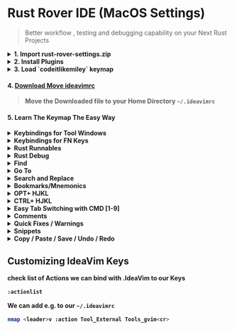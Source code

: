 # Rust Rover IDE (MacOS Settings)

> Better workflow , testing and debugging capability on your Next Rust Projects


<details>
<summary>
<strong>1. Import rust-rover-settings.zip<strong>
</summary>

[Download Settings](https://github.com/codeitlikemiley/rust-rover-settings/raw/main/rust-rover-settings.zip)

![Alt text](import_settings.png)


</details>

<details>
<summary>
2. Install  Plugins
</summary>

- IdeaVim
- IdeaVim-Sneak
- Whichkey
- .env file support
- Better highlights
- Github Copilot

</details>


<details>
  <summary>3. Load `codeitlikemiley` keymap</summary>

![Alt text](keymap.png)

</details>

#### 4. [Download Move ideavimrc](https://github.com/codeitlikemiley/rust-rover-settings/blob/main/.ideavimrc)

> Move the Downloaded file to your Home Directory `~/.ideavimrc`

#### 5. Learn The Keymap The Easy Way

<details>
  <summary>Keybindings for Tool Windows</summary>

### <strong>Upper Left SideBar Keybindings</strong>

![Alt text](upper-sidebar.png)

<kbd>CMD</kbd> + <kbd>F1</kbd> === `Tool Windows: Project`

<kbd>CMD</kbd> + <kbd>F2</kbd> === `Tool Windows: Structure`

<kbd>CMD</kbd> + <kbd>F3</kbd> === `Tool Windows: Bookmarks`

<kbd>CMD</kbd> + <kbd>F4</kbd> === `Tool Windows: TODO`

<kbd>CMD</kbd> + <kbd>F5</kbd> === `Refresh Cargo Projects`


### <strong>Right SideBar Keybindings</strong>

![Alt text](right-sidebar.png)

<kbd>CMD</kbd> + <kbd>F12</kbd> === `Tool Windows: Notifications`

<kbd>CMD</kbd> + <kbd>F11</kbd> === `Tool Windows: Cargo`

<kbd>CMD</kbd> + <kbd>F10</kbd> === `Tool Windows: Database`

<kbd>CMD</kbd> + <kbd>F9</kbd> === `Tool Windows: Github Co-pilot`


### <strong>Lower Left SideBar Keybindings</strong>

![Alt text](lower-sidebar.png)

<kbd>OPT</kbd> + <kbd>C</kbd> === `Tool Windows: Commit`

<kbd>OPT</kbd> + <kbd>G</kbd>=== `Tool Windows: Git`

<kbd>OPT</kbd> + <kbd>B</kbd> === `Tool Windows: Build`

<kbd>OPT</kbd> + <kbd>R</kbd> === `Tool Windows: Run`

<kbd>OPT</kbd> + <kbd>X</kbd> === `Tool Windows: Problems`

<kbd>CMD</kbd> + <kbd>TILDA</kbd> === `Tool Windows: Terminal`

</details>

<details>
<summary>
<strong>Keybindings for FN Keys<strong>
</summary>

<kbd>F1</kbd> === `Quick Documentation`

<kbd>F2</kbd> === `Rename`

<kbd>F3</kbd> === `Refactor`

<kbd>F4</kbd> === `Jump To Source`

</details>



<details>
<summary>
<strong>Rust Runnables<strong>
</summary>

<kbd>CMD</kbd> + <kbd>R</kbd>=== `Run Under Cursor`

<kbd>CMD</kbd> + <kbd>SHIFT</kbd> + <kbd>R</kbd>=== `Re-Run Last Command`

</details>

<details>
<summary>
<strong>Rust Debug<strong>
</summary>

<kbd>CMD</kbd> + <kbd>T</kbd>=== `Run Debugger Under Cursor`

<kbd>CMD</kbd> + <kbd>SHIFT</kbd> + <kbd>D</kbd>=== `Toggle Debugger Breakpoint`

<kbd>CMD</kbd> + <kbd>SHIFT</kbd> + <kbd>T</kbd>=== `Stop`

</details>

<details>
<summary>
<strong>Find<strong>
</summary>

<kbd>CMD</kbd> + <kbd>F</kbd>=== `Find`

<kbd>CMD</kbd> + <kbd>N</kbd>=== `Find Next`

<kbd>CMD</kbd> + <kbd>SHIFT</kbd> + <kbd>N</kbd>=== `Find Previous`

<kbd>CMD</kbd> + <kbd>SHIFT</kbd> + <kbd>F</kbd>=== `Find in Files`

</details>

<details>
<summary>
<strong>Go To<strong>
</summary>

<kbd>CMD</kbd> + <kbd>P</kbd>=== `Search Everywhere`

<kbd>CMD</kbd> + <kbd>O</kbd>=== `Go to Type`

<kbd>CMD</kbd> + <kbd>I</kbd>=== `Go to Implementations`

<kbd>CMD</kbd> + <kbd>U</kbd>=== `Find Usage`

<kbd>CMD</kbd> + <kbd>E</kbd>=== `Find Recent`

<kbd>CMD</kbd> + <kbd>D</kbd>=== `Quick Definition`

<kbd>CMD</kbd> + <kbd>G</kbd>=== `Go to Line:Column`


</details>


<details>
<summary>
<strong>Search and Replace<strong>
</summary>

<kbd>OPT</kbd> + <kbd>S</kbd>=== `Replace`

<kbd>OPT</kbd> + <kbd>SHIFT</kbd> + <kbd>S</kbd>=== `Replace in Files`

</details>

<details>
<summary>
<strong>Bookmarks/Mnemonics<strong>
</summary>

<kbd>CMD</kbd> + <kbd>M</kbd>=== `Go to Mnemonic`

<kbd>CMD</kbd> + <kbd>SHIFT</kbd> + <kbd>M</kbd>===  `Toggle Bookmark Mnemonic`

<kbd>CMD</kbd> + <kbd>B</kbd>=== `Show Bookmarks`

<kbd>CMD</kbd> + <kbd>SHIFT</kbd> + <kbd>B</kbd>=== `Toggle Bookmark/Mnemonic`


<strong> GO TO Bookmark Number</strong>


<kbd>CTRL</kbd> + <kbd>1</kbd>=== `Go to Bookmark 1`

<kbd>CTRL</kbd> + <kbd>2</kbd>=== `Go to Bookmark 2`

<kbd>CTRL</kbd> + <kbd>3</kbd>=== `Go to Bookmark 3`

<kbd>CTRL</kbd> + <kbd>4</kbd>=== `Go to Bookmark 4`

<kbd>CTRL</kbd> + <kbd>5</kbd>=== `Go to Bookmark 5`

<kbd>CTRL</kbd> + <kbd>6</kbd>=== `Go to Bookmark 6`

<kbd>CTRL</kbd> + <kbd>7</kbd>=== `Go to Bookmark 7`

<kbd>CTRL</kbd> + <kbd>8</kbd>=== `Go to Bookmark 8`

<kbd>CTRL</kbd> + <kbd>9</kbd>=== `Go to Bookmark 9`

<kbd>CTRL</kbd> + <kbd>0</kbd>=== `Go to Bookmark 0`

</details>



<details>
<summary>
<strong>OPT+ HJKL<strong>
</summary>

<kbd>OPT</kbd> + <kbd>H</kbd>=== `Shrink Selectiont`

<kbd>OPT</kbd> + <kbd>J</kbd>=== `Move Line Down`

<kbd>OPT</kbd> + <kbd>K</kbd>=== `Move Line Up`

<kbd>OPT</kbd> + <kbd>L</kbd>=== `Expand Selection`

</details>


<details>
<summary>
<strong>CTRL+ HJKL<strong>
</summary>

<strong>Mainly Use on for Navigating between Vim Splits</strong>

<kbd>CTRL</kbd> + <kbd>H</kbd>=== `Move Left Pane`

<kbd>CTRL</kbd> + <kbd>J</kbd>=== `Move Down Pane`

<kbd>CTRL</kbd> + <kbd>K</kbd>=== `Move Up Pane`

<kbd>CTRL</kbd> + <kbd>L</kbd>=== `Move Right Pane`

</details>

<details>
<summary>
<strong>Easy Tab Switching with CMD [1-9]<strong>
</summary>

<kbd>CMD</kbd> + <kbd>1</kbd>=== `Select Tab 1`

<kbd>CMD</kbd> + <kbd>2</kbd>=== `Select Tab 2`

<kbd>CMD</kbd> + <kbd>3</kbd>=== `Select Tab 3`

<kbd>CMD</kbd> + <kbd>4</kbd>=== `Select Tab 4`

<kbd>CMD</kbd> + <kbd>5</kbd>=== `Select Tab 5`

<kbd>CMD</kbd> + <kbd>6</kbd>=== `Select Tab 6`

<kbd>CMD</kbd> + <kbd>7</kbd>=== `Select Tab 7`

<kbd>CMD</kbd> + <kbd>8</kbd>=== `Select Tab 8`

<kbd>CMD</kbd> + <kbd>9</kbd>=== `Select Tab 9`

</details>

<details>
<summary>
<strong>Comments<strong>
</summary>


<kbd>CMD</kbd>+<kbd>/</kbd> === `Comment`

<kbd>CMD</kbd>+<kbd>SHIFT</kbd> +<kbd>/</kbd>=== `Comment`

</details>


<details>
<summary>
<strong>Quick Fixes / Warnings<strong>
</summary>

<kbd>CMD</kbd>+<kbd>.</kbd> === `Quick Fixes`

<kbd>CMD</kbd>+<kbd>[</kbd> === `Previous Highlighted Error`

<kbd>CMD</kbd>+<kbd>]</kbd> === `Next Highlighted Error`

<kbd>CMD</kbd>+<kbd>Backslash(\)</kbd> === `Clear All Notificactions`

</details>


<details>
<summary>
<strong>Snippets<strong>
</summary>

<kbd>OPT</kbd>+<kbd>SPACE</kbd> === `Insert Live Templates`

<kbd>OPT</kbd>+<kbd>T</kbd> === `Save Highlighted Text to Live Template`

</details>

<details>
<summary>
<strong>Copy / Paste / Save / Undo / Redo<strong>
</summary>

<kbd>CMD</kbd>+<kbd>S</kbd> === `Save all`

<kbd>CMD</kbd>+<kbd>X</kbd> === `Cut`

<kbd>CMD</kbd>+<kbd>V</kbd> === `Paste`

<kbd>CMD</kbd>+<kbd>Z</kbd> === `Undo`

<kbd>CMD</kbd>+<kbd>SHIFT</kbd>>+<kbd>Z</kbd> === `Redo`

<kbd>CMD</kbd>+<kbd>Y</kbd> === `Undo`

</details>



## Customizing IdeaVim Keys

check list of Actions we can bind with .IdeaVim to our Keys

```sh
:actionlist
```

We can add e.g. to our `~/.ideavimrc`

```sh
nmap <leader>v :action Tool_External Tools_gvim<cr>
```





